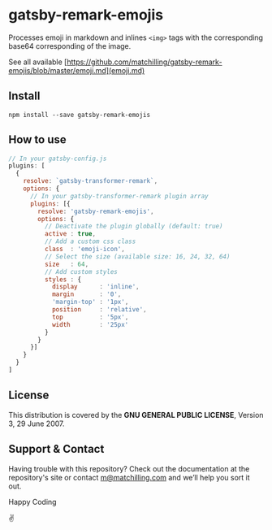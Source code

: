 # gatsby-remark-emojis

Processes emoji in markdown and inlines `<img>` tags with the corresponding base64 corresponding of the image.

See all available [https://github.com/matchilling/gatsby-remark-emojis/blob/master/emoji.md](emoji.md)

## Install

`npm install --save gatsby-remark-emojis`

## How to use

```javascript
// In your gatsby-config.js
plugins: [
  {
    resolve: `gatsby-transformer-remark`,
    options: {
      // In your gatsby-transformer-remark plugin array
      plugins: [{
        resolve: 'gatsby-remark-emojis',
        options: {
          // Deactivate the plugin globally (default: true)
          active : true,
          // Add a custom css class
          class  : 'emoji-icon',
          // Select the size (available size: 16, 24, 32, 64)
          size   : 64,
          // Add custom styles
          styles : {
            display      : 'inline',
            margin       : '0',
            'margin-top' : '1px',
            position     : 'relative',
            top          : '5px',
            width        : '25px'
          }
        }
      }]
    }
  }
]
```

## License

This distribution is covered by the **GNU GENERAL PUBLIC LICENSE**, Version 3, 29 June 2007.

## Support & Contact

Having trouble with this repository? Check out the documentation at the repository's site or contact m@matchilling.com and we’ll help you sort it out.

Happy Coding

:v:
